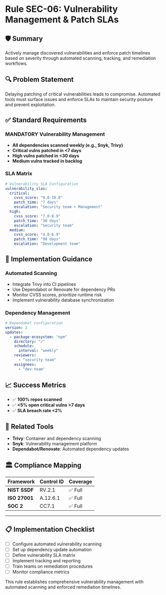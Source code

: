 # Rule SEC-06: Vulnerability Management & Patch SLAs

## 🛡 **Summary**
Actively manage discovered vulnerabilities and enforce patch timelines based on severity through automated scanning, tracking, and remediation workflows.

## 🔍 **Problem Statement**
Delaying patching of critical vulnerabilities leads to compromise. Automated tools must surface issues and enforce SLAs to maintain security posture and prevent exploitation.

## ✅ **Standard Requirements**

### **MANDATORY Vulnerability Management**
- **All dependencies scanned weekly (e.g., Snyk, Trivy)**
- **Critical vulns patched in <7 days**
- **High vulns patched in <30 days**
- **Medium vulns tracked in backlog**

### **SLA Matrix**
```yaml
# Vulnerability SLA Configuration
vulnerability_slas:
  critical:
    cvss_score: "9.0-10.0"
    patch_time: "7 days"
    escalation: "Security team + Management"
  high:
    cvss_score: "7.0-8.9"
    patch_time: "30 days"
    escalation: "Security team"
  medium:
    cvss_score: "4.0-6.9"
    patch_time: "90 days"
    escalation: "Development team"
```

## 🧪 **Implementation Guidance**

### **Automated Scanning**
- Integrate Trivy into CI pipelines
- Use Dependabot or Renovate for dependency PRs
- Monitor CVSS scores, prioritize runtime risk
- Implement vulnerability database synchronization

### **Dependency Management**
```yaml
# Dependabot configuration
version: 2
updates:
  - package-ecosystem: "npm"
    directory: "/"
    schedule:
      interval: "weekly"
    reviewers:
      - "security-team"
    assignees:
      - "dev-team"
```

## 📈 **Success Metrics**
- ✅ **100% repos scanned**
- ✅ **<5% open critical vulns >7 days**
- ✅ **SLA breach rate <2%**

## 🧩 **Related Tools**
- **Trivy**: Container and dependency scanning
- **Snyk**: Vulnerability management platform
- **Dependabot/Renovate**: Automated dependency updates

## 🏛 **Compliance Mapping**

| Framework | Control ID | Coverage |
|-----------|------------|----------|
| **NIST SSDF** | RV.2.1 | ✅ Full |
| **ISO 27001** | A.12.6.1 | ✅ Full |
| **SOC 2** | CC7.1 | ✅ Full |

---

## 📋 **Implementation Checklist**
- [ ] Configure automated vulnerability scanning
- [ ] Set up dependency update automation
- [ ] Define vulnerability SLA matrix
- [ ] Implement tracking and reporting
- [ ] Train teams on remediation procedures
- [ ] Monitor compliance metrics

This rule establishes comprehensive vulnerability management with automated scanning and enforced remediation timelines.

